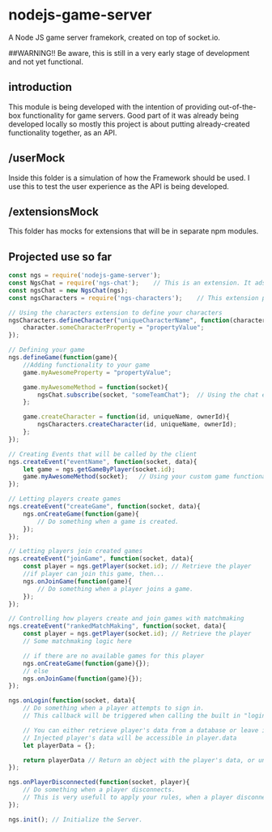 # nodejs-game-server
A Node JS game server framekork, created on top of socket.io.

##WARNING!!
Be aware, this is still in a very early stage of development and not yet functional.

## introduction
This module is being developed with the intention of providing out-of-the-box functionality for game servers. Good part of it was already being developed locally so mostly this project is about putting already-created functionality together, as an API.

## /userMock
Inside this folder is a simulation of how the Framework should be used. I use this to test the user experience as the API is being developed.

## /extensionsMock
This folder has mocks for extensions that will be in separate npm modules.

## Projected use so far
```javascript
const ngs = require('nodejs-game-server');
const NgsChat = require('ngs-chat');	// This is an extension. It ads a chat system to the server.
const ngsChat = new NgsChat(ngs);
const ngsCharacters = require('ngs-characters');	// This extension provides an interface to create Game Characters.

// Using the characters extension to define your characters
ngsCharacters.defineCharacter("uniqueCharacterName", function(character){
	character.someCharacterProperty = "propertyValue";
});

// Defining your game
ngs.defineGame(function(game){
	//Adding functionality to your game
	game.myAwesomeProperty = "propertyValue";

	game.myAwesomeMethod = function(socket){
		ngsChat.subscribe(socket, "someTeamChat");	// Using the chat extension.
	};

	game.createCharacter = function(id, uniqueName, ownerId){
		ngsCharacters.createCharacter(id, uniqueName, ownerId);
	};
});

// Creating Events that will be called by the client
ngs.createEvent("eventName", function(socket, data){
	let game = ngs.getGameByPlayer(socket.id);
	game.myAwesomeMethod(socket);	// Using your custom game functionality.
});

// Letting players create games
ngs.createEvent("createGame", function(socket, data){
	ngs.onCreateGame(function(game){
		// Do something when a game is created.
	});
});

// Letting players join created games
ngs.createEvent("joinGame", function(socket, data){
	const player = ngs.getPlayer(socket.id); // Retrieve the player
	//if player can join this game, then...
	ngs.onJoinGame(function(game){
		// Do something when a player joins a game.
	});
});

// Controlling how players create and join games with matchmaking
ngs.createEvent("rankedMatchMaking", function(socket, data){
	const player = ngs.getPlayer(socket.id); // Retrieve the player
	// Some matchmaking logic here

	// if there are no available games for this player
	ngs.onCreateGame(function(game){});
	// else
	ngs.onJoinGame(function(game){});
});

ngs.onLogin(function(socket, data){
	// Do something when a player attempts to sign in.
	// This callback will be triggered when calling the built in "login" event from the client.

	// You can either retrieve player's data from a database or leave it empty and let them login anonymously.
	// Injected player's data will be accessible in player.data
	let playerData = {};

	return playerData // Return an object with the player's data, or undefined if player doesn't exist.
});

ngs.onPlayerDisconnected(function(socket, player){
	// Do something when a player disconnects.
	// This is very usefull to apply your rules, when a player disconnects in the middle of a game.
});

ngs.init(); // Initialize the Server.
```
